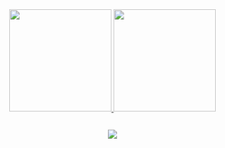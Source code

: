 
<div align="center">
  
  <a href="https://github.com/cinarss" onmouseover="this.style.textDecoration='none'">
    <img height="180em" src="https://github-readme-stats.vercel.app/api?username=cinarss&show_icons=true&theme=omni&include_all_commits=true&count_private=true" />
    <img height="180em" src="https://github-readme-stats.vercel.app/api/top-langs/?username=cinarss&layout=compact&langs_count=7&theme=omni" />
  </a>
  
  ##
  
  <img align="center" src="https://github.com/danicaus/danicaus/blob/output/github-contribution-grid-snake.svg" />
  
</div> 
